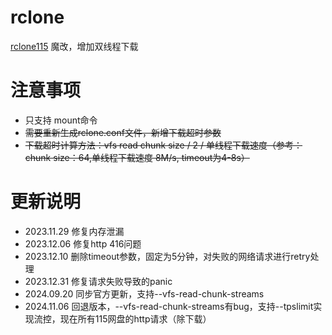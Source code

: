 # rclone
[rclone115](https://github.com/gaoyb7/rclone-release) 魔改，增加双线程下载
# 注意事项
* 只支持 mount命令
* ~~需要重新生成rclone.conf文件，新增下载超时参数~~
* ~~下载超时计算方法：vfs read chunk size / 2 / 单线程下载速度（参考：chunk size：64,单线程下载速度 8M/s, timeout为4-8s）~~
# 更新说明
* 2023.11.29  修复内存泄漏
* 2023.12.06  修复http 416问题
* 2023.12.10  删除timeout参数，固定为5分钟，对失败的网络请求进行retry处理
* 2023.12.31  修复请求失败导致的panic
* 2024.09.20  同步官方更新，支持--vfs-read-chunk-streams
* 2024.11.06  回退版本，--vfs-read-chunk-streams有bug，支持--tpslimit实现流控，现在所有115网盘的http请求（除下载）
